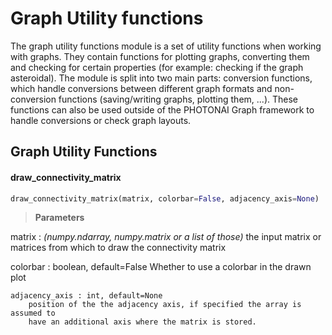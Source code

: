 # Graph Utility functions

The graph utility functions module is a set of utility functions when working with graphs. They contain functions for plotting graphs, converting them and checking for certain properties (for example: checking if the graph asteroidal). The module is split into two main parts: conversion functions, which handle conversions between different graph formats and non-conversion functions (saving/writing graphs, plotting them, ...). These functions can also be used outside of the PHOTONAI Graph framework to handle conversions or check graph layouts.

## Graph Utility Functions

#### draw_connectivity_matrix

```python
draw_connectivity_matrix(matrix, colorbar=False, adjacency_axis=None)
```

>**Parameters**

 matrix : *(numpy.ndarray, numpy.matrix or a list of those)* the input matrix or matrices from which to draw the connectivity matrix
            
 colorbar : boolean, default=False
            Whether to use a colorbar in the drawn plot
	
	adjacency_axis : int, default=None
	    position of the the adjacency axis, if specified the array is assumed to
	    have an additional axis where the matrix is stored.
